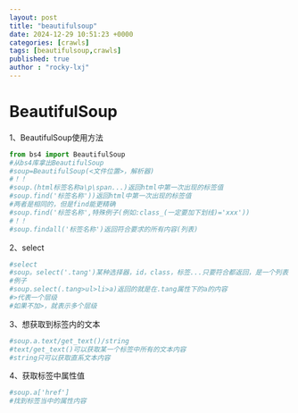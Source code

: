 ```yaml
---
layout: post
title: "beautifulsoup"
date: 2024-12-29 10:51:23 +0000
categories: [crawls]
tags: [beautifulsoup,crawls]
published: true
author : "rocky-lxj"
---
```


# BeautifulSoup

1、BeautifulSoup使用方法

```python
from bs4 import BeautifulSoup
#从bs4库拿出BeautifulSoup
#soup=BeautifulSoup(<文件位置>，解析器)
#！！
#soup.(html标签名称a\p\span...)返回html中第一次出现的标签值
#soup.find('标签名称'))返回html中第一次出现的标签值
#两者是相同的，但是find能更精确
#soup.find('标签名称',特殊例子(例如:class_(一定要加下划线)='xxx'))
#！！
#soup.findall('标签名称')返回符合要求的所有内容(列表)
```

2、select

```python
#select
#soup。select('.tang')某种选择器，id，class，标签...只要符合都返回，是一个列表
#例子
#soup.select(.tang>ul>li>a)返回的就是在.tang属性下的a的内容
#>代表一个层级
#如果不加>，就表示多个层级
```

3、想获取到标签内的文本

```python
#soup.a.text/get_text()/string
#text/get_text()可以获取某一个标签中所有的文本内容
#string只可以获取直系文本内容
```

4、获取标签中属性值

```python
#soup.a['href']
#找到标签当中的属性内容
```

